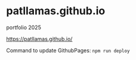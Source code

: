 # patllamas.github.io
 portfolio 2025
 
https://patllamas.github.io/

Command to update GithubPages: `npm run deploy`
